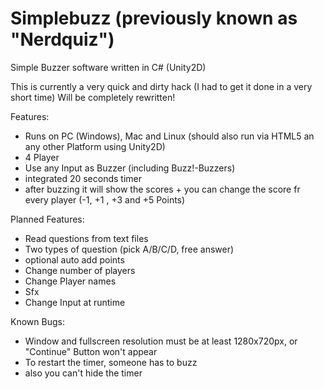 # Simplebuzz (previously known as "Nerdquiz")
Simple Buzzer software written in C# (Unity2D)

This is currently a very quick and dirty hack (I had to get it done in a very short time)
Will be completely rewritten!

Features:
- Runs on PC (Windows), Mac and Linux (should also run via HTML5 an any other Platform using Unity2D)
- 4 Player
- Use any Input as Buzzer (including Buzz!-Buzzers)
- integrated 20 seconds timer
- after buzzing it will show the scores + you can change the score fr every player (-1, +1 , +3 and +5 Points)

Planned Features:
- Read questions from text files
- Two types of question (pick A/B/C/D, free answer)
- optional auto add points
- Change number of players
- Change Player names
- Sfx
- Change Input at runtime

Known Bugs:
- Window and fullscreen resolution must be at least 1280x720px, or "Continue" Button won't appear
- To restart the timer, someone has to buzz
- also you can't hide the timer